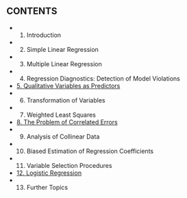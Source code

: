 ## CONTENTS
* 1. Introduction 
* 2. Simple Linear Regression 
* 3. Multiple Linear Regression 
* 4. Regression Diagnostics: Detection of Model Violations 
* [5. Qualitative Variables as Predictors](ch05.md)
* 6. Transformation of Variables 
* 7. Weighted Least Squares 
* [8. The Problem of Correlated Errors](ch08.md)
* 9. Analysis of Collinear Data 
* 10. Biased Estimation of Regression Coefficients 
* 11. Variable Selection Procedures 
* [12. Logistic Regression](ch12.md)
* 13. Further Topics
